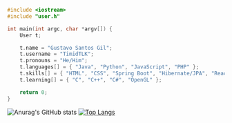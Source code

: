 ```cpp
#include <iostream>
#include "user.h"

int main(int argc, char *argv[]) {
    User t;

    t.name = "Gustavo Santos Gil";
    t.username = "TimidTLK";
    t.pronouns = "He/Him";
    t.languages[] = { "Java", "Python", "JavaScript", "PHP" };
    t.skills[] = { "HTML", "CSS", "Spring Boot", "Hibernate/JPA", "React" };
    t.learning[] = { "C", "C++", "C#", "OpenGL" };

    return 0;
}

```

![Anurag's GitHub stats](https://github-readme-stats.vercel.app/api?username=timidtlk&show_icons=true&theme=dracula)
[![Top Langs](https://github-readme-stats.vercel.app/api/top-langs/?username=timidtlk&layout=donut&theme=dracula)](https://github.com/anuraghazra/github-readme-stats)

